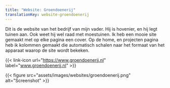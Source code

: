 ```yaml
---
title: "Website: Groendoenerij"
translationKey: website-groendoenerij
---
```


Dit is de website van het bedrijf van mijn vader. Hij is hovenier, en hij legt tuinen aan. Ook weet hij wel raad met moestuinen. Ik heb een mooie site gemaakt met op elke pagina een cover. Op de home, en projecten pagina heb ik kolommen gemaakt die automatisch schalen naar het formaat van het apparaat waarop de site wordt bekeken.

{{< link-icon url="https://www.groendoenerij.nl" label="www.groendoenerij.nl" >}}

{{< figure src="assets/images/websites/groendoenerij.png" alt="Screenshot" >}}
